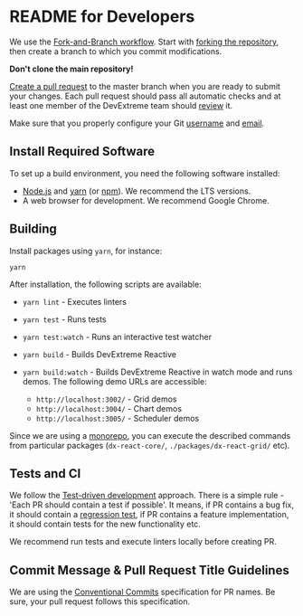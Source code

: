 # README for Developers

We use the [Fork-and-Branch workflow](http://blog.scottlowe.org/2015/01/27/using-fork-branch-git-workflow/). Start with [forking the repository](https://help.github.com/articles/fork-a-repo/), then create a branch to which you commit modifications.

**Don't clone the main repository!**

[Create a pull request](https://help.github.com/articles/creating-a-pull-request-from-a-fork/) to the master branch when you are ready to submit your changes. Each pull request should pass all automatic checks and at least one member of the DevExtreme team should [review](https://help.github.com/articles/about-pull-request-reviews/) it.

Make sure that you properly configure your Git [username](https://help.github.com/articles/setting-your-username-in-git) and [email](https://help.github.com/articles/setting-your-email-in-git).

## Install Required Software

To set up a build environment, you need the following software installed:

- [Node.js](https://nodejs.org/en/download/) and [yarn](https://yarnpkg.com/en/) (or [npm](https://www.npmjs.com/get-npm)). We recommend the LTS versions.
- A web browser for development. We recommend Google Chrome.

## Building

Install packages using `yarn`, for instance:

    yarn

After installation, the following scripts are available:

- `yarn lint` - Executes linters
- `yarn test` - Runs tests
- `yarn test:watch` - Runs an interactive test watcher
- `yarn build` - Builds DevExtreme Reactive
- `yarn build:watch` - Builds DevExtreme Reactive in watch mode and runs demos. The following demo URLs are accessible:

  - `http://localhost:3002/` - Grid demos
  - `http://localhost:3004/` - Chart demos
  - `http://localhost:3005/` - Scheduler demos

Since we are using a [monorepo](https://en.wikipedia.org/wiki/Monorepo), you can execute the described commands from particular packages (`dx-react-core/`, `./packages/dx-react-grid/` etc).

## Tests and CI

We follow the [Test-driven development](https://en.wikipedia.org/wiki/Test-driven_development) approach. There is a simple rule - 'Each PR should contain a test if possible'. It means, if PR contains a bug fix, it should contain a [regression test](https://en.wikipedia.org/wiki/Regression_testing), if PR contains a feature implementation, it should contain tests for the new functionality etc.

We recommend run tests and execute linters locally before creating PR.

## Commit Message & Pull Request Title Guidelines

We are using the [Conventional Commits](https://www.conventionalcommits.org) specification for PR names. Be sure, your pull request follows this specification.
